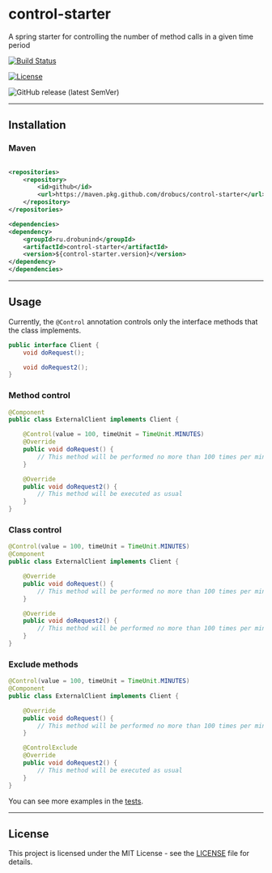 # control-starter

A spring starter for controlling the number of method calls in a given time period

[![Build Status](https://github.com/drobucs/control-starter/actions/workflows/maven-publish.yml/badge.svg)](https://github.com/drobucs/control-starter/actions)

[![License](https://img.shields.io/badge/License-MIT-brightgreen)](LICENSE)

![GitHub release (latest SemVer)](https://img.shields.io/github/v/release/drobucs/control-starter?)

---

## Installation

### Maven

```xml

<repositories>
    <repository>
        <id>github</id>
        <url>https://maven.pkg.github.com/drobucs/control-starter</url>
    </repository>
</repositories>

<dependencies>
<dependency>
    <groupId>ru.drobunind</groupId>
    <artifactId>control-starter</artifactId>
    <version>${control-starter.version}</version>
</dependency>
</dependencies>
```

---

## Usage

Currently, the `@Control` annotation controls only the interface methods that the class implements.

```java
public interface Client {
	void doRequest();

	void doRequest2();
}
```

### Method control

```java
@Component
public class ExternalClient implements Client {

	@Control(value = 100, timeUnit = TimeUnit.MINUTES)
	@Override
	public void doRequest() {
		// This method will be performed no more than 100 times per minute
	}

	@Override
	public void doRequest2() {
		// This method will be executed as usual
	}
}
```

### Class control

```java
@Control(value = 100, timeUnit = TimeUnit.MINUTES)
@Component
public class ExternalClient implements Client {

	@Override
	public void doRequest() {
		// This method will be performed no more than 100 times per minute
	}

	@Override
	public void doRequest2() {
		// This method will be performed no more than 100 times per minute
	}
}
```

### Exclude methods

```java
@Control(value = 100, timeUnit = TimeUnit.MINUTES)
@Component
public class ExternalClient implements Client {

	@Override
	public void doRequest() {
		// This method will be performed no more than 100 times per minute
	}

	@ControlExclude
	@Override
	public void doRequest2() {
		// This method will be executed as usual
	}
}
```
You can see more examples in the [tests](./src/test/java/ru/drobunind/spring/starter/cases).

---

## License

This project is licensed under the MIT License - see the [LICENSE](LICENSE) file for details.

